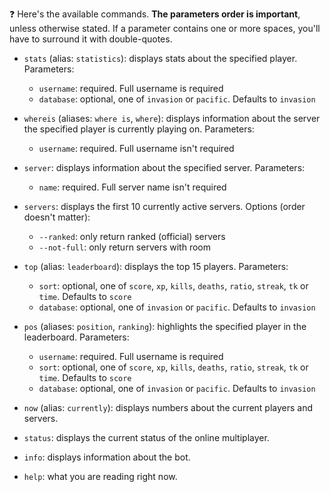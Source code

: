 ❓ Here's the available commands. **The parameters order is important**, unless otherwise stated. If a parameter contains one or more spaces, you'll have to surround it with double-quotes.

- `stats` (alias: `statistics`): displays stats about the specified player. Parameters:
    - `username`: required. Full username is required
    - `database`: optional, one of `invasion` or `pacific`. Defaults to `invasion`

- `whereis` (aliases: `where is`, `where`): displays information about the server the specified player is currently playing on. Parameters:
    - `username`: required. Full username isn't required

- `server`: displays information about the specified server. Parameters:
    - `name`: required. Full server name isn't required

- `servers`: displays the first 10 currently active servers. Options (order doesn't matter):
    - `--ranked`: only return ranked (official) servers
    - `--not-full`: only return servers with room

- `top` (alias: `leaderboard`): displays the top 15 players. Parameters:
    - `sort`: optional, one of `score`, `xp`, `kills`, `deaths`, `ratio`, `streak`, `tk` or `time`. Defaults to `score`
    - `database`: optional, one of `invasion` or `pacific`. Defaults to `invasion`

- `pos` (aliases: `position`, `ranking`): highlights the specified player in the leaderboard. Parameters:
    - `username`: required. Full username is required
    - `sort`: optional, one of `score`, `xp`, `kills`, `deaths`, `ratio`, `streak`, `tk` or `time`. Defaults to `score`
    - `database`: optional, one of `invasion` or `pacific`. Defaults to `invasion`

- `now` (alias: `currently`): displays numbers about the current players and servers.

- `status`: displays the current status of the online multiplayer.

- `info`: displays information about the bot.

- `help`: what you are reading right now.
